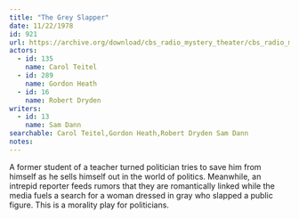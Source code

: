 ```yaml
---
title: "The Grey Slapper"
date: 11/22/1978
id: 921
url: https://archive.org/download/cbs_radio_mystery_theater/cbs_radio_mystery_theater-0901-0950.zip/cbs_radio_mystery_theater-0901-0950%2Fcbsrmt_0921_the_grey_slapper.mp3
actors:  
  - id: 135
    name: Carol Teitel  
  - id: 289
    name: Gordon Heath  
  - id: 16
    name: Robert Dryden
writers:  
  - id: 13
    name: Sam Dann
searchable: Carol Teitel,Gordon Heath,Robert Dryden Sam Dann
notes:  
---
```

A former student of a teacher turned politician tries to save him from himself as he sells himself out in the world of politics. Meanwhile, an intrepid reporter feeds rumors that they are romantically linked while the media fuels a search for a woman dressed in gray who slapped a public figure. This is a morality play for politicians.